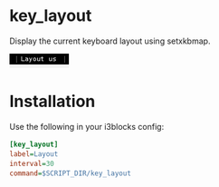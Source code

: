 # key_layout

Display the current keyboard layout using setxkbmap.

![](key_layout.png)

# Installation

Use the following in your i3blocks config:

```ini
[key_layout]
label=Layout
interval=30
command=$SCRIPT_DIR/key_layout
```
